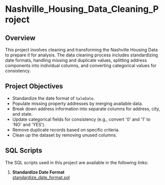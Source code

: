 # Nashville_Housing_Data_Cleaning_Project

## Overview

This project involves cleaning and transforming the Nashville Housing Data to prepare it for analysis. The data cleaning process includes standardizing date formats, handling missing and duplicate values, splitting address components into individual columns, and converting categorical values for consistency.

## Project Objectives

- Standardize the date format of `SaleDate`.
- Populate missing property addresses by merging available data.
- Break down address information into separate columns for address, city, and state.
- Update categorical fields for consistency (e.g., convert '0' and '1' to 'NO' and 'YES').
- Remove duplicate records based on specific criteria.
- Clean up the dataset by removing unused columns.

## SQL Scripts

The SQL scripts used in this project are available in the following links:

1. **Standardize Date Format**  
   [standardize_date_format.sql](path/to/standardize_date_format.sql)
